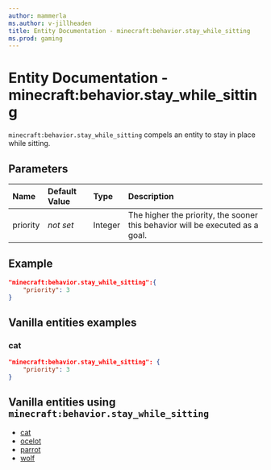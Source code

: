 ```yaml
---
author: mammerla
ms.author: v-jillheaden
title: Entity Documentation - minecraft:behavior.stay_while_sitting
ms.prod: gaming
---
```


# Entity Documentation - minecraft:behavior.stay_while_sitting

`minecraft:behavior.stay_while_sitting` compels an entity to stay in place while sitting.

## Parameters

|Name |Default Value  |Type  |Description  |
|:----------|:----------|:----------|:----------|
|priority|*not set*|Integer|The higher the priority, the sooner this behavior will be executed as a goal.|

## Example

```json
"minecraft:behavior.stay_while_sitting":{
    "priority": 3
}
```

## Vanilla entities examples

### cat

```json
"minecraft:behavior.stay_while_sitting": {
    "priority": 3
}
```

## Vanilla entities using `minecraft:behavior.stay_while_sitting`

- [cat](../../../../Source/VanillaBehaviorPack_Snippets/entities/cat.md)
- [ocelot](../../../../Source/VanillaBehaviorPack_Snippets/entities/ocelot.md)
- [parrot](../../../../Source/VanillaBehaviorPack_Snippets/entities/parrot.md)
- [wolf](../../../../Source/VanillaBehaviorPack_Snippets/entities/wolf.md)
